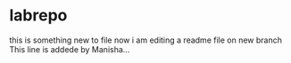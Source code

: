 # labrepo
this is something new to file 
now i am editing a readme file on new branch
This line is addede by Manisha...